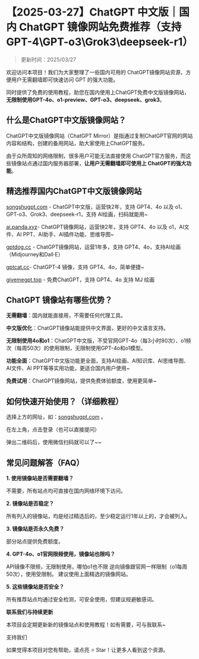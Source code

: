 # 【2025-03-27】ChatGPT 中文版｜国内 ChatGPT 镜像网站免费推荐（支持 GPT-4\GPT-o3\Grok3\deepseek-r1）

> 更新时间：2025/03/27

欢迎访问本项目！我们为大家整理了一些国内可用的 ChatGPT镜像网站资源，方便用户无需翻墙即可快速访问 GPT 的强大功能。

同时提供了免费的使用教程，助您在国内使用上ChatGPT免费中文版镜像网站，**无限制使用GPT-4o、o1-preview、GPT-o3、deepseek、grok3**。

## 什么是ChatGPT中文版镜像网站？

ChatGPT中文版镜像网站（ChatGPT Mirror）是指通过复制ChatGPT官网的网站内容和结构，创建的备用网站，助大家使用上ChatGPT服务。

由于众所周知的网络限制，很多用户可能无法直接使用 ChatGPT官方服务，而这些镜像站点通过国内服务器部署，**让用户无需翻墙即可使用上 ChatGPT的强大功能**。

## 精选推荐国内ChatGPT中文版镜像网站

[songshugpt.com](https://songshugpt.com) - ChatGPT中文版，运营快2年，支持 GPT4、4o 以及 o1、GPT-o3、Grok3、deepseek-r1，支持 AI绘画，扫码就能用~

[ai.panda.xyz](https://ai.panda.xyz)- ChatGPT镜像网站，运营快2年，支持 GPT4、4o 以及 o1，AI文件、AI PPT、AI助手、AI插件功能、思维导图~

[gptdog.cc](https://gptdog.cc) - ChatGPT镜像网站，运营1年多，支持 GPT4、4o，支持AI绘画（Midjourney和Dall·E）

[gptcat.cc](https://gptcat.cc)- ChatGPT-4 镜像，支持 GPT4、4o，简单便捷~

[givemegpt.top](https://givemegpt.top) - 免费ChatGPT，支持 GPT4、4o 支持 MJ 绘画

## ChatGPT 镜像站有哪些优势？

**无需翻墙**：国内就能直接用，不需要任何代理工具。

**中文版优化**：ChatGPT镜像站能提供中文界面，更好的中文语言支持。

**无限制使用4o和o1**：ChatGPT中文版，不受官网GPT-4o（每3小时80次）、o1频次（每周50次）的使用限制，无限制使用GPT-4o和o1模型。

**功能全面**：ChatGPT中文版功能更全面，支持AI绘画、AI知识库、AI思维导图、AI文件、AI PPT等等实用功能，更适合国内用户使用~

**免费试用**：ChatGPT镜像网站，提供免费体验额度，使用更简单~


## 如何快速开始使用？（详细教程）

选择上方的网址，如：[songshugpt.com](https://songshugpt.com) 。

在左上角，点击登录（也可以直接提问）

弹出二维码后，使用微信扫码就可以了~~

## 常见问题解答（FAQ）

**1. 使用镜像站是否需要翻墙？**

不需要，所有站点均可直接在国内网络环境下访问。

**2. 镜像站是否稳定？**

所有列入的镜像站，均是经过精选后的，至少稳定运行1年以上的，才会被列入。

**3. 镜像站是否永久免费？**

部分站点提供免费额度。

**4. GPT-4o、o1官网限频使用，镜像站也限吗？**

API镜像不限频，无限制使用，哪怕o1也不限 逆向镜像跟官网一样限制（o1每周50次），使用受限制。 建议使用上面精选的镜像网站。

**5. 这些镜像站是否安全？**

所有推荐站点均通过安全检测，可安全使用，但建议规避敏感词。

**联系我们与持续更新**

本项目会定期更新新的镜像站点和使用教程！如有需要，可与我联系~

支持我们

如果觉得本项目对您有帮助，请点亮 ⭐ Star！让更多人看到这个资源。
